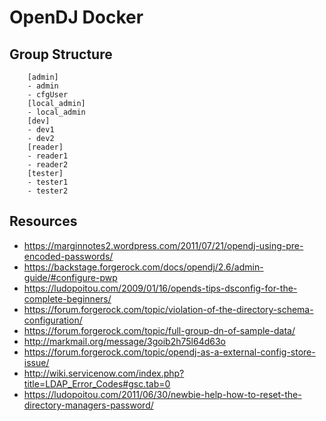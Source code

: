 # OpenDJ Docker

## Group Structure
```
    [admin]
    - admin
    - cfgUser
    [local_admin]
    - local_admin
    [dev]
    - dev1
    - dev2
    [reader]
    - reader1
    - reader2
    [tester]
    - tester1
    - tester2
```
## Resources

* https://marginnotes2.wordpress.com/2011/07/21/opendj-using-pre-encoded-passwords/
* https://backstage.forgerock.com/docs/opendj/2.6/admin-guide/#configure-pwp
* https://ludopoitou.com/2009/01/16/opends-tips-dsconfig-for-the-complete-beginners/
* https://forum.forgerock.com/topic/violation-of-the-directory-schema-configuration/
* https://forum.forgerock.com/topic/full-group-dn-of-sample-data/
* http://markmail.org/message/3goib2h75l64d63o
* https://forum.forgerock.com/topic/opendj-as-a-external-config-store-issue/
* http://wiki.servicenow.com/index.php?title=LDAP_Error_Codes#gsc.tab=0
* https://ludopoitou.com/2011/06/30/newbie-help-how-to-reset-the-directory-managers-password/